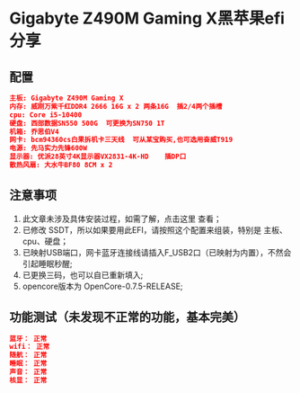 # Gigabyte Z490M Gaming X黑苹果efi分享
## 配置
```json
主板:	Gigabyte Z490M Gaming X	 
内存:	威刚万紫千红DDR4 2666 16G x 2	两条16G  插2/4两个插槽
cpu: Core i5-10400	 
硬盘:	西部数据SN550 500G	可更换为SN750 1T
机箱:	乔思伯V4	 
网卡:	bcm94360cs白果拆机卡三天线	可从某宝购买,也可选用奋威T919
电源:	先马实力先锋600W	 
显示器: 优派28英寸4K显示器VX2831-4K-HD	插DP口
散热风扇: 大水牛BF80 8CM x 2
```
 
## 注意事项
1. 此文章未涉及具体安装过程，如需了解，点击这里 查看；
2. 已修改 SSDT，所以如果要用此EFI，请按照这个配置来组装，特别是 主板、cpu、硬盘；
3. 已映射USB端口，网卡蓝牙连接线请插入F_USB2口（已映射为内置），不然会引起睡眠秒醒;
4. 已更换三码，也可以自已重新填入;
5. opencore版本为 OpenCore-0.7.5-RELEASE;

## 功能测试（未发现不正常的功能，基本完美）
```json
蓝牙： 正常
wifi： 正常
随航： 正常
睡眠： 正常
声音： 正常
核显： 正常
```
